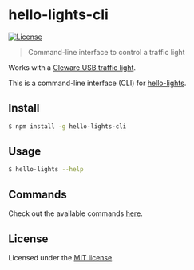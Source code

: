 # hello-lights-cli

[![License](http://img.shields.io/:license-mit-blue.svg)](https://github.com/jordao76/hello-lights-cli/blob/master/LICENSE.md)

> Command-line interface to control a traffic light

Works with a [Cleware USB traffic light](http://www.cleware.info/data/usbtischampel_E.html).

This is a command-line interface (CLI) for [hello-lights](https://github.com/jordao76/hello-lights).

## Install

```sh
$ npm install -g hello-lights-cli
```

## Usage

```sh
$ hello-lights --help
```

## Commands

Check out the available commands [here](https://jordao76.github.io/hello-lights).

## License

Licensed under the [MIT license](https://github.com/jordao76/hello-lights-cli/blob/master/LICENSE.md).
